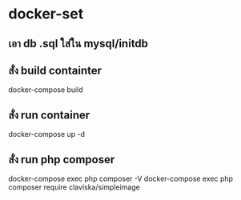 # docker-set

## เอา db .sql ใส่ใน mysql/initdb


## สั่ง build containter
docker-compose build

## สั่ง run container
docker-compose up -d  

## สั่ง run php composer
docker-compose exec php composer -V 
docker-compose exec php composer require claviska/simpleimage